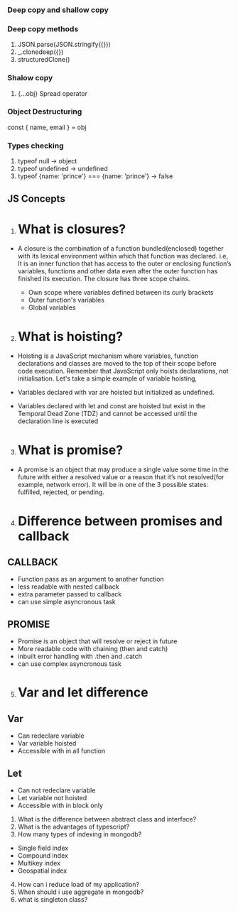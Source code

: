 ### Deep copy and shallow copy

### Deep copy methods
1) JSON.parse(JSON.stringify({}))
2) _.clonedeep({})
3) structuredClone()

### Shalow copy
1) {...obj} Spread operator

### Object Destructuring
 const { name, email } = obj

### Types checking

1) typeof null -> object
2) typeof undefined -> undefined
3) typeof {name: 'prince'} === {name: 'prince'} -> false

## JS Concepts
1) # What is closures?
- A closure is the combination of a function bundled(enclosed) together with its lexical environment within which that function was declared. i.e, It is an inner function that has access to the outer or enclosing function’s variables, functions and other data even after the outer function has finished its execution.
    The closure has three scope chains.

    - Own scope where variables defined between its curly brackets
    - Outer function's variables
    - Global variables

2) # What is hoisting?
- Hoisting is a JavaScript mechanism where variables, function declarations and classes are moved to the top of their scope before code execution. Remember that JavaScript only hoists declarations, not initialisation. Let's take a simple example of variable hoisting,

- Variables declared with var are hoisted but initialized as undefined.

- Variables declared with let and const are hoisted but exist in the Temporal Dead Zone (TDZ) and cannot be accessed until the declaration line is executed

3) # What is promise?
- A promise is an object that may produce a single value some time in the future with either a resolved value or a reason that it’s not resolved(for example, network error). It will be in one of the 3 possible states: fulfilled, rejected, or pending.

4) # Difference between promises and callback

## CALLBACK
- Function pass as an argument to another function
- less readable with nested callback
- extra parameter passed to callback
- can use simple asyncronous task

## PROMISE
- Promise is an object that will resolve or reject in future
- More readable code with chaining (then and catch)
- inbuilt error handling with .then and .catch
- can use complex asyncronous task

5) # Var and let difference

  ## Var
  - Can redeclare variable
  - Var variable hoisted
  - Accessible with in all function

  ## Let
  - Can not redeclare variable
  - Let variable not hoisted
  - Accessible with in block only

1) What is the difference between abstract class and interface?
2) What is the advantages of typescript?
3) How many types of indexing in mongodb?
- Single field index
- Compound index
- Multikey index
- Geospatial index

4) How can i reduce load of my application?
5)  When should i use aggregate in mongodb?
6)  what is singleton class?
